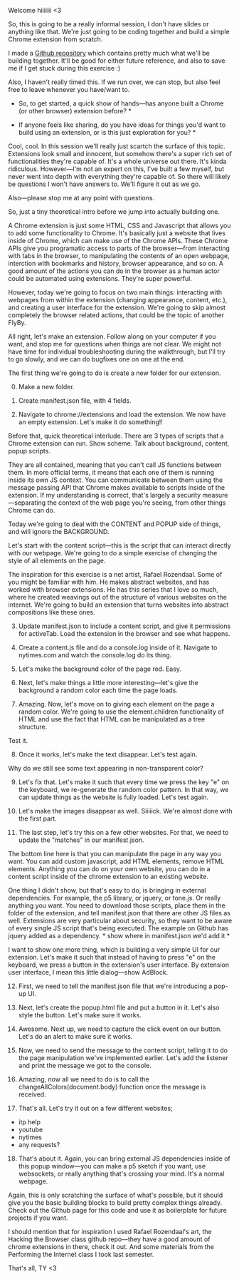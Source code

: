 Welcome hiiiiiii <3

So, this is going to be a really informal session, I don't have slides or anything like that. We're just going to be
coding together and build a simple Chrome extension from scratch.

I made a [Github repository](https://github.com/CezarMocan/chrome-extenisons-flyby) which contains pretty much what we'll be building together. It'll be good for either future
reference, and also to save me if I get stuck during this exercise :)

Also, I haven't really timed this. If we run over, we can stop, but also feel free to leave whenever you have/want to.

* So, to get started, a quick show of hands—has anyone built a Chrome (or other browser) extension before? *

* If anyone feels like sharing, do you have ideas for things you'd want to build using an extension, or is this just
exploration for you? *


Cool, cool. In this session we'll really just scartch the surface of this topic. Extensions look small and innocent,
but somehow there's a super rich set of functionalities they're capable of. It's a whole universe out there.
It's kinda ridiculous. However—I'm not an expert on this, I've built a few myself, but never went into depth
with everything they're capable of. So there will likely be questions I won't have answers to. We'll figure it out as we go.

Also—please stop me at any point with questions.

So, just a tiny theoretical intro before we jump into actually building one.

A Chrome extension is just some HTML, CSS and Javascript that allows you to add some functionality to Chrome.
It's basically just a website that lives inside of Chrome, which can make use of the Chrome APIs.
These Chrome APIs give you programatic access to parts of the browser—from interacting with tabs in the browser,
to manipulating the contents of an open webpage, interction with bookmarks and history, browser appearance, and so on.
A good amount of the actions you can do in the browser as a human actor could be automated using extensions.
They're super powerful.

However, today we're going to focus on two main things: interacting with webpages from within the extension
(changing appearance, content, etc.), and creating a user interface for the extension. We're going to skip
almost completely the browser related actions, that could be the topic of another FlyBy.

All right, let's make an extension. Follow along on your computer if you want, and stop me for questions when
things are not clear. We might not have time for individual troubleshooting during the walkthrough,
but I'll try to go slowly, and we can do bugfixes one on one at the end.

The first thing we're going to do is create a new folder for our extension.

0. Make a new folder.

1. Create manifest.json file, with 4 fields.

2. Navigate to chrome://extensions and load the extension. We now have an empty extension.
Let's make it do something!!

Before that, quick theoretical interlude. There are 3 types of scripts that a Chrome extension can run.
Show scheme. Talk about background, content, popup scripts.

They are all contained, meaning that you can't call JS functions between them.
In more official terms, it means that each one of them is running inside its own JS context.
You can communicate between them using the message passing API that Chrome makes available to scripts
inside of the extension.
If my understanding is correct, that's largely a security measure—separating the context of the web
page you're seeing, from other things Chrome can do.

Today we're going to deal with the CONTENT and POPUP side of things, and will ignore the BACKGROUND.

Let's start with the content script—this is the script that can interact directly with our webpage.
We're going to do a simple exercise of changing the style of all elements on the page.

The inspiration for this exercise is a net artist, Rafael Rozendaal. Some of you might be familiar with him.
He makes abstract websites, and has worked with browser extensions. He has this series that I love so much,
where he created weavings out of the structure of various websites on the internet. We're going to build an
extension that turns websites into abstract compositions like these ones.

3. Update manifest.json to include a content script, and give it permissions for activeTab.
Load the extension in the browser and see what happens.

4. Create a content.js file and do a console.log inside of it. Navigate to nytimes.com and watch the console.log do its thing.

5. Let's make the background color of the page red. Easy.

6. Next, let's make things a little more interesting—let's give the background a random color each time the page loads.

7. Amazing. Now, let's move on to giving each element on the page a random color.
We're going to use the element.children functionality of HTML and use the fact that HTML can
be manipulated as a tree structure.

Test it.

8. Once it works, let's make the text disappear.
Let's test again.

Why do we still see some text appearing in non-transparent color?

9. Let's fix that. Let's make it such that every time we press the key "e" on the keyboard, we re-generate the random color pattern.
In that way, we can update things as the website is fully loaded.
Let's test again.

10. Let's make the images disappear as well.
Siiiiick. We're almost done with the first part.

11. The last step, let's try this on a few other websites. For that, we need to update the "matches" in our manifest.json.

The bottom line here is that you can manipulate the page in any way you want. You can add custom javascript,
add HTML elements, remove HTML elements.
Anything you can do on your own website, you can do in a content script inside of the chrome extension to an existing website.

One thing I didn't show, but that's easy to do, is bringing in external dependencies. For example, the p5 library, or jquery, or tone.js.
Or really anything you want. You need to download those scripts, place them in the folder of the extension, and tell manifest.json that there
are other JS files as well. Extensions are very particular about security, so they want to be aware of every single JS script that's being
executed. The example on Github has jquery added as a dependency. * show where in manifest.json we'd add it *

I want to show one more thing, which is building a very simple UI for our extension. Let's make it such that instead of having to press
"e" on the keyboard, we press a button in the extension's user interface. By extension user interface, I mean this little dialog—show AdBlock.

12. First, we need to tell the manifest.json file that we're introducing a pop-up UI.

13. Next, let's create the popup.html file and put a button in it. Let's also style the button. Let's make sure it works.

14. Awesome. Next up, we need to capture the click event on our button. Let's do an alert to make sure it works.

15. Now, we need to send the message to the content script, telling it to do the page manipulation we've implemented earlier. Let's add the listener
and print the message we got to the console.

16. Amazing, now all we need to do is to call the changeAllColors(document.body) function once the message is received.

17. That's all. Let's try it out on a few different websites;
  * itp help
  * youtube
  * nytimes
  * any requests?

18. That's about it. Again, you can bring external JS dependencies inside of this popup window—you can make a p5 sketch if you want,
use websockets, or really anything that's crossing your mind. It's a normal webpage.

Again, this is only scratching the surface of what's possible, but it should give you the basic building blocks
to build pretty complex things already. Check out the Github page for this code and use it as boilerplate for future projects if you want.

I should mention that for inspiration I used Rafael Rozendaal's art, the Hacking the Browser class github repo—they have a good amount of chrome
extensions in there, check it out. And some materials from the Performing the Internet class I took last semester.

That's all, TY <3
